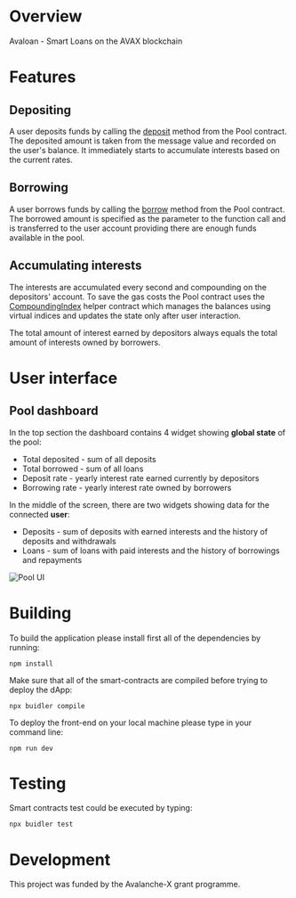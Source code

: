 # Overview

Avaloan - Smart Loans on the AVAX blockchain

# Features

## Depositing

A user deposits funds by calling the [deposit](https://github.com/jakub-wojciechowski/avaloan/blob/master/contracts/Pool.sol#L53) method from the Pool contract. 
The deposited amount is taken from the message value and recorded on the user's balance. 
It immediately starts to accumulate interests based on the current rates. 

## Borrowing

A user borrows funds by calling the [borrow](https://github.com/jakub-wojciechowski/avaloan/blob/master/contracts/Pool.sol#L90) method from the Pool contract. 
The borrowed amount is specified as the parameter to the function call and is transferred to the user account providing there are enough funds available in the pool. 

## Accumulating interests

The interests are accumulated every second and compounding on the depositors' account. To save the gas costs the Pool contract uses the [CompoundingIndex](https://github.com/jakub-wojciechowski/avaloan/blob/master/contracts/CompoundingIndex.sol) helper contract which manages the balances using virtual indices and updates the state only after user interaction.

The total amount of interest earned by depositors always equals the total amount of interests owned by borrowers. 

# User interface

## Pool dashboard

In the top section the dashboard contains 4 widget showing **global state** of the pool:
* Total deposited - sum of all deposits
* Total borrowed - sum of all loans
* Deposit rate - yearly interest rate earned currently by depositors
* Borrowing rate - yearly interest rate owned by borrowers

In the middle of the screen, there are two widgets showing data for the connected **user**:
* Deposits - sum of deposits with earned interests and the history of deposits and withdrawals
* Loans - sum of loans with paid interests and the history of borrowings and repayments

![Pool UI](https://raw.githubusercontent.com/jakub-wojciechowski/avaloan/master/static/pool-ui.png)

# Building

To build the application please install first all of the dependencies by running:

    npm install

Make sure that all of the smart-contracts are compiled before trying to deploy the dApp:

    npx buidler compile

To deploy the front-end on your local machine please type in your command line:

    npm run dev

# Testing

Smart contracts test could be executed by typing:

    npx buidler test

# Development

This project was funded by the Avalanche-X grant programme.
